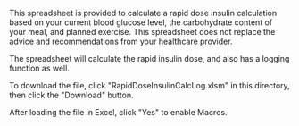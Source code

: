 This spreadsheet is provided to calculate a rapid dose insulin calculation based on your current blood glucose level, the carbohydrate content of your meal, and planned exercise.
This spreadsheet does not replace the advice and recommendations from your healthcare provider.

The spreadsheet will calculate the rapid insulin dose, and also has a logging function as well.

To download the file, click "RapidDoseInsulinCalcLog.xlsm" in this directory, then click the "Download" button.

After loading the file in Excel, click "Yes" to enable Macros.
